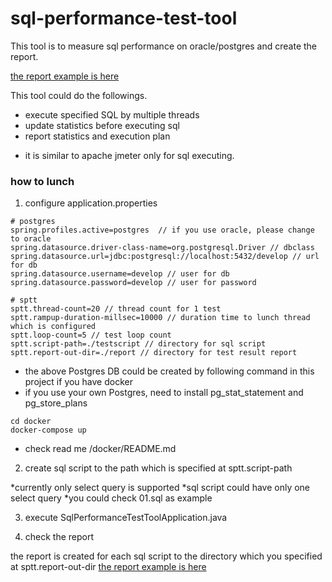 # sql-performance-test-tool

This tool is to measure sql performance on oracle/postgres and create the report.

[the report example is here](https://github.com/kobain-jp/sql-performance-test-tool/blob/master/sptt-2020-12-12-00:21:06.md)

This tool could do the followings.

- execute specified SQL by multiple threads
- update statistics before executing sql
- report statistics and execution plan

* it is similar to apache jmeter only for sql executing.

### how to lunch

1. configure application.properties

```
# postgres
spring.profiles.active=postgres  // if you use oracle, please change to oracle
spring.datasource.driver-class-name=org.postgresql.Driver // dbclass
spring.datasource.url=jdbc:postgresql://localhost:5432/develop // url for db
spring.datasource.username=develop // user for db
spring.datasource.password=develop // user for password

# sptt
sptt.thread-count=20 // thread count for 1 test
sptt.rampup-duration-millsec=10000 // duration time to lunch thread which is configured
sptt.loop-count=5 // test loop count
sptt.script-path=./testscript // directory for sql script
sptt.report-out-dir=./report // directory for test result report
```

* the above Postgres DB could be created by following command in this project if you have docker
* if you use your own Postgres, need to install pg_stat_statement and pg_store_plans


```
cd docker
docker-compose up 
```
* check read me /docker/README.md


2. create sql script to the path which is specified at sptt.script-path

*currently only select query is supported
*sql script could have only one select query
*you could check 01.sql as example

3. execute SqlPerformanceTestToolApplication.java

4. check the report

the report is created for each sql script to the directory which you specified at sptt.report-out-dir
[the report example is here](https://github.com/kobain-jp/sql-performance-test-tool/blob/master/sptt-2020-12-12-00:21:06.md)











